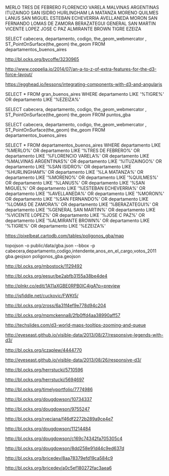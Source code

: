 MERLO
TRES DE FEBRERO
FLORENCIO VARELA
MALVINAS ARGENTINAS
ITUZAINGO
SAN ISIDRO
HURLINGHAM
LA MATANZA
MORENO
QUILMES
LANUS
SAN MIGUEL
ESTEBAN ECHEVERRIA
AVELLANEDA
MORON
SAN FERNANDO
LOMAS DE ZAMORA
BERAZATEGUI
GENERAL SAN MARTIN
VICENTE LOPEZ
JOSE C PAZ
ALMIRANTE BROWN
TIGRE
EZEIZA



SELECT cabecera, departamento, codigo, the_geom_webmercator , ST_PointOnSurface(the_geom) the_geom FROM  departamentos_buenos_aires

http://bl.ocks.org/bycoffe/3230965

http://www.coppelia.io/2014/07/an-a-to-z-of-extra-features-for-the-d3-force-layout/

https://egghead.io/lessons/integrating-components-with-d3-and-angularjs


SELECT * FROM gran_buenos_aires WHERE departamento LIKE '%TIGRE%' OR departamento LIKE '%EZEIZA%'

SELECT cabecera, departamento, codigo, the_geom_webmercator , ST_PointOnSurface(the_geom) the_geom FROM  puntos_gba

SELECT cabecera, departamento, codigo, the_geom_webmercator , ST_PointOnSurface(the_geom) the_geom FROM  departamentos_buenos_aires


SELECT * FROM departamentos_buenos_aires WHERE departamento LIKE  '%MERLO%' OR departamento LIKE '%TRES DE FEBRERO%' OR departamento LIKE '%FLORENCIO VARELA%' OR departamento LIKE '%MALVINAS ARGENTINAS%' OR departamento LIKE '%ITUZAINGO%' OR departamento LIKE '%SAN ISIDRO%' OR departamento LIKE '%HURLINGHAM%' OR departamento LIKE '%LA MATANZA%' OR departamento LIKE '%MORENO%' OR departamento LIKE '%QUILMES%' OR departamento LIKE '%LANUS%' OR departamento LIKE '%SAN MIGUEL%' OR departamento LIKE '%ESTEBAN ECHEVERRIA%' OR departamento LIKE '%AVELLANEDA%' OR departamento LIKE '%MORON%' OR departamento LIKE '%SAN FERNANDO%' OR departamento LIKE '%LOMAS DE ZAMORA%' OR departamento LIKE '%BERAZATEGUI%' OR departamento LIKE '%GENERAL SAN MARTIN%' OR departamento LIKE '%VICENTE LOPEZ%' OR departamento LIKE '%JOSE C PAZ%' OR departamento LIKE '%ALMIRANTE BROWN%' OR departamento LIKE '%TIGRE%' OR departamento LIKE '%EZEIZA%'

https://pixelbeat.cartodb.com/tables/poligonos_gba/map

topojson -o public/data/gba.json --bbox -p cabecera,departamento,codigo,intendente,anos_en_el_cargo,votos_2011 gba.geojson poligonos_gba.geojson


http://bl.ocks.org/mbostock/1129492

http://bl.ocks.org/eesur/be2abfb3155a38be4de4

http://plnkr.co/edit/1A11aXGBE0RPB0lC4jgA?p=preview

http://jsfiddle.net/cuckovic/FWKt5/

http://bl.ocks.org/zross/6a31f4ef9e778d94c204

http://bl.ocks.org/mpmckenna8/2fb0ffd4aa38990aff57

http://techslides.com/d3-world-maps-tooltips-zooming-and-queue

http://eyeseast.github.io/visible-data/2013/08/27/responsive-legends-with-d3/

http://bl.ocks.org/jczaplew/4444770

http://eyeseast.github.io/visible-data/2013/08/26/responsive-d3/

http://bl.ocks.org/herrstucki/5710596

http://bl.ocks.org/herrstucki/5694697

http://bl.ocks.org/timelyportfolio/7774986

http://bl.ocks.org/dougdowson/10734337

http://bl.ocks.org/dougdowson/9755247

http://bl.ocks.org/rveciana/f46df2272b289a9ce4e7

http://bl.ocks.org/dougdowson/11214484

http://bl.ocks.org/dougdowson/c169c74342fa705305c4

http://bl.ocks.org/dougdowson/8dd258e91d44c9ed637d

http://bl.ocks.org/bricedev/8aa78379efd19ca584c9

http://bl.ocks.org/bricedev/a0c5ef180272fac3aea6
